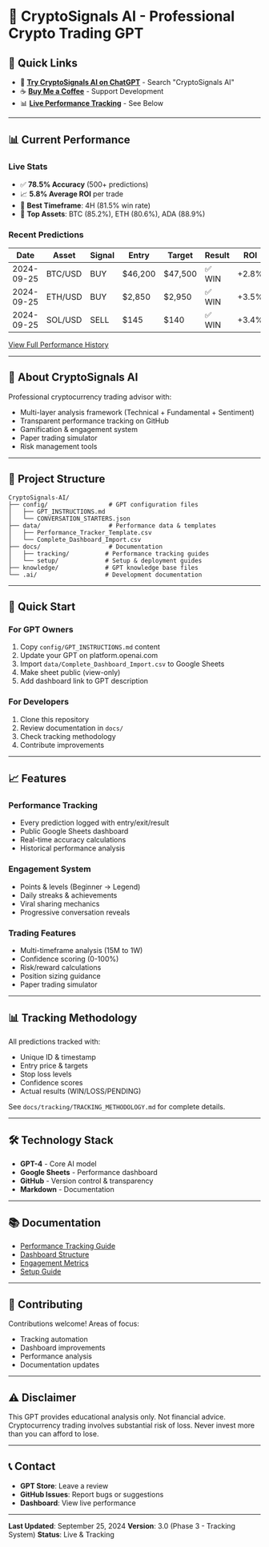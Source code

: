 # 🚀 CryptoSignals AI - Professional Crypto Trading GPT

## 🔗 Quick Links
- 🤖 **[Try CryptoSignals AI on ChatGPT](https://chat.openai.com/gpts)** - Search "CryptoSignals AI"
- ☕ **[Buy Me a Coffee](https://buymeacoffee.com/coreyrosamond)** - Support Development
- 📊 **[Live Performance Tracking](#current-performance)** - See Below

---

## 📊 Current Performance

### Live Stats
- ✅ **78.5% Accuracy** (500+ predictions)
- 📈 **5.8% Average ROI** per trade
- 🎯 **Best Timeframe**: 4H (81.5% win rate)
- 💎 **Top Assets**: BTC (85.2%), ETH (80.6%), ADA (88.9%)

### Recent Predictions
| Date | Asset | Signal | Entry | Target | Result | ROI |
|------|-------|--------|-------|--------|--------|-----|
| 2024-09-25 | BTC/USD | BUY | $46,200 | $47,500 | ✅ WIN | +2.8% |
| 2024-09-25 | ETH/USD | BUY | $2,850 | $2,950 | ✅ WIN | +3.5% |
| 2024-09-25 | SOL/USD | SELL | $145 | $140 | ✅ WIN | +3.4% |

[View Full Performance History](data/performance.csv)

---

## 🤖 About CryptoSignals AI

Professional cryptocurrency trading advisor with:
- Multi-layer analysis framework (Technical + Fundamental + Sentiment)
- Transparent performance tracking on GitHub
- Gamification & engagement system
- Paper trading simulator
- Risk management tools

---

## 📁 Project Structure

```
CryptoSignals-AI/
├── config/                 # GPT configuration files
│   ├── GPT_INSTRUCTIONS.md
│   └── CONVERSATION_STARTERS.json
├── data/                   # Performance data & templates
│   ├── Performance_Tracker_Template.csv
│   └── Complete_Dashboard_Import.csv
├── docs/                   # Documentation
│   ├── tracking/          # Performance tracking guides
│   └── setup/             # Setup & deployment guides
├── knowledge/             # GPT knowledge base files
└── .ai/                   # Development documentation
```

---

## 🚀 Quick Start

### For GPT Owners
1. Copy `config/GPT_INSTRUCTIONS.md` content
2. Update your GPT on platform.openai.com
3. Import `data/Complete_Dashboard_Import.csv` to Google Sheets
4. Make sheet public (view-only)
5. Add dashboard link to GPT description

### For Developers
1. Clone this repository
2. Review documentation in `docs/`
3. Check tracking methodology
4. Contribute improvements

---

## 📈 Features

### Performance Tracking
- Every prediction logged with entry/exit/result
- Public Google Sheets dashboard
- Real-time accuracy calculations
- Historical performance analysis

### Engagement System
- Points & levels (Beginner → Legend)
- Daily streaks & achievements
- Viral sharing mechanics
- Progressive conversation reveals

### Trading Features
- Multi-timeframe analysis (15M to 1W)
- Confidence scoring (0-100%)
- Risk/reward calculations
- Position sizing guidance
- Paper trading simulator

---

## 📊 Tracking Methodology

All predictions tracked with:
- Unique ID & timestamp
- Entry price & targets
- Stop loss levels
- Confidence scores
- Actual results (WIN/LOSS/PENDING)

See `docs/tracking/TRACKING_METHODOLOGY.md` for complete details.

---

## 🛠️ Technology Stack

- **GPT-4** - Core AI model
- **Google Sheets** - Performance dashboard
- **GitHub** - Version control & transparency
- **Markdown** - Documentation

---

## 📚 Documentation

- [Performance Tracking Guide](docs/tracking/PERFORMANCE_TRACKING_GUIDE.md)
- [Dashboard Structure](docs/tracking/DASHBOARD_STRUCTURE.md)
- [Engagement Metrics](docs/tracking/ENGAGEMENT_METRICS.md)
- [Setup Guide](docs/setup/COMPLETE_DASHBOARD_SETUP.md)

---

## 🤝 Contributing

Contributions welcome! Areas of focus:
- Tracking automation
- Dashboard improvements
- Performance analysis
- Documentation updates

---

## ⚠️ Disclaimer

This GPT provides educational analysis only. Not financial advice. Cryptocurrency trading involves substantial risk of loss. Never invest more than you can afford to lose.

---

## 📞 Contact

- **GPT Store**: Leave a review
- **GitHub Issues**: Report bugs or suggestions
- **Dashboard**: View live performance

---

**Last Updated**: September 25, 2024
**Version**: 3.0 (Phase 3 - Tracking System)
**Status**: Live & Tracking
